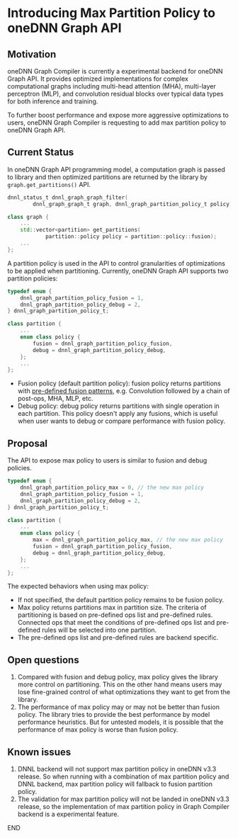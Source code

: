 # Introducing Max Partition Policy to oneDNN Graph API

## Motivation

oneDNN Graph Compiler is currently a experimental backend for oneDNN Graph API.
It provides
optimized implementations for complex computational graphs including multi-head
attention (MHA), multi-layer perceptron (MLP), and convolution residual blocks
over typical data types for both inference and training.

To further boost performance and expose more aggressive optimizations to users,
oneDNN Graph Compiler is requesting to add max partition
policy to oneDNN Graph API.

## Current Status

In oneDNN Graph API programming model, a computation graph is passed to library
and then optimized partitions are returned by the library by
`graph.get_partitions()` API.

```c
dnnl_status_t dnnl_graph_graph_filter(
        dnnl_graph_graph_t graph, dnnl_graph_partition_policy_t policy);
```

```cpp
class graph {
    ...
    std::vector<partition> get_partitions(
            partition::policy policy = partition::policy::fusion);
    ...
};
```

A partition policy is used in the API to control granularities
of optimizations to be applied when partitioning.
Currently, oneDNN Graph API supports two partition policies:

```c
typedef enum {
    dnnl_graph_partition_policy_fusion = 1,
    dnnl_graph_partition_policy_debug = 2,
} dnnl_graph_partition_policy_t;
```

```cpp
class partition {
    ...
    enum class policy {
        fusion = dnnl_graph_partition_policy_fusion,
        debug = dnnl_graph_partition_policy_debug,
    };
    ...
};
```

- Fusion policy (default partition policy): fusion policy returns partitions
  with [pre-defined fusion patterns](https://oneapi-src.github.io/oneDNN/dev_guide_graph_fusion_patterns.html),
  e.g. Convolution followed by a chain of post-ops, MHA, MLP, etc.
- Debug policy: debug policy returns partitions with single operation in each partition.
  This policy doesn't apply any fusions, which is useful when
  user wants to debug or compare performance with fusion policy.

## Proposal

The API to expose max policy to users is similar to fusion and debug policies.

```c
typedef enum {
    dnnl_graph_partition_policy_max = 0, // the new max policy
    dnnl_graph_partition_policy_fusion = 1,
    dnnl_graph_partition_policy_debug = 2,
} dnnl_graph_partition_policy_t;
```

```cpp
class partition {
    ...
    enum class policy {
        max = dnnl_graph_partition_policy_max, // the new max policy
        fusion = dnnl_graph_partition_policy_fusion,
        debug = dnnl_graph_partition_policy_debug,
    };
    ...
};
```

The expected behaviors when using max policy:

- If not specified, the default partition policy remains to be fusion policy.
- Max policy returns partitions max in partition size. The criteria of partitioning
  is based on pre-defined ops list and pre-defined rules. Connected ops
  that meet the conditions of pre-defined ops list and pre-defined rules
  will be selected into one partition.
- The pre-defined ops list and pre-defined rules are backend specific.

## Open questions

1. Compared with fusion and debug policy, max policy gives the library more control
   on partitioning. This on the other hand means users may lose fine-grained control
   of what optimizations they want to get from the library.
1. The performance of max policy may or may not be better than fusion policy. The
   library tries to provide the best performance by model performance heuristics.
   But for untested models, it is possible that the performance of max policy is
   worse than fusion policy.

## Known issues

1. DNNL backend will not support max partition policy in oneDNN v3.3 release.
   So when running with a combination of max partition policy and DNNL backend,
   max partition policy will fallback to fusion partition policy.
1. The validation for max partition policy will not be landed in oneDNN v3.3
   release, so the implementation of max partition policy in Graph Compiler
   backend is a experimental feature.

END
